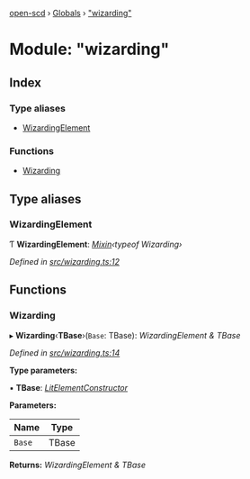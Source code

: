 [open-scd](../README.md) › [Globals](../globals.md) › ["wizarding"](_wizarding_.md)

# Module: "wizarding"

## Index

### Type aliases

* [WizardingElement](_wizarding_.md#wizardingelement)

### Functions

* [Wizarding](_wizarding_.md#wizarding)

## Type aliases

###  WizardingElement

Ƭ **WizardingElement**: *[Mixin](_foundation_.md#mixin)‹typeof Wizarding›*

*Defined in [src/wizarding.ts:12](https://github.com/openscd/open-scd/blob/6a0bb7d/src/wizarding.ts#L12)*

## Functions

###  Wizarding

▸ **Wizarding**‹**TBase**›(`Base`: TBase): *WizardingElement & TBase*

*Defined in [src/wizarding.ts:14](https://github.com/openscd/open-scd/blob/6a0bb7d/src/wizarding.ts#L14)*

**Type parameters:**

▪ **TBase**: *[LitElementConstructor](_foundation_.md#litelementconstructor)*

**Parameters:**

Name | Type |
------ | ------ |
`Base` | TBase |

**Returns:** *WizardingElement & TBase*
